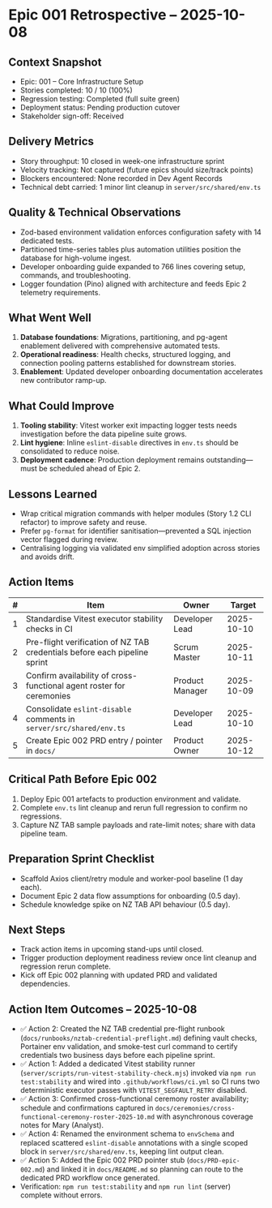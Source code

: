 # Epic 001 Retrospective – 2025-10-08

## Context Snapshot
- Epic: 001 – Core Infrastructure Setup
- Stories completed: 10 / 10 (100%)
- Regression testing: Completed (full suite green)
- Deployment status: Pending production cutover
- Stakeholder sign-off: Received

## Delivery Metrics
- Story throughput: 10 closed in week-one infrastructure sprint
- Velocity tracking: Not captured (future epics should size/track points)
- Blockers encountered: None recorded in Dev Agent Records
- Technical debt carried: 1 minor lint cleanup in `server/src/shared/env.ts`

## Quality & Technical Observations
- Zod-based environment validation enforces configuration safety with 14 dedicated tests.
- Partitioned time-series tables plus automation utilities position the database for high-volume ingest.
- Developer onboarding guide expanded to 766 lines covering setup, commands, and troubleshooting.
- Logger foundation (Pino) aligned with architecture and feeds Epic 2 telemetry requirements.

## What Went Well
1. **Database foundations**: Migrations, partitioning, and pg-agent enablement delivered with comprehensive automated tests.
2. **Operational readiness**: Health checks, structured logging, and connection pooling patterns established for downstream stories.
3. **Enablement**: Updated developer onboarding documentation accelerates new contributor ramp-up.

## What Could Improve
1. **Tooling stability**: Vitest worker exit impacting logger tests needs investigation before the data pipeline suite grows.
2. **Lint hygiene**: Inline `eslint-disable` directives in `env.ts` should be consolidated to reduce noise.
3. **Deployment cadence**: Production deployment remains outstanding—must be scheduled ahead of Epic 2.

## Lessons Learned
- Wrap critical migration commands with helper modules (Story 1.2 CLI refactor) to improve safety and reuse.
- Prefer `pg-format` for identifier sanitisation—prevented a SQL injection vector flagged during review.
- Centralising logging via validated env simplified adoption across stories and avoids drift.

## Action Items
| # | Item | Owner | Target |
|---|------|-------|--------|
| 1 | Standardise Vitest executor stability checks in CI | Developer Lead | 2025-10-10 |
| 2 | Pre-flight verification of NZ TAB credentials before each pipeline sprint | Scrum Master | 2025-10-11 |
| 3 | Confirm availability of cross-functional agent roster for ceremonies | Product Manager | 2025-10-09 |
| 4 | Consolidate `eslint-disable` comments in `server/src/shared/env.ts` | Developer Lead | 2025-10-10 |
| 5 | Create Epic 002 PRD entry / pointer in `docs/` | Product Owner | 2025-10-12 |

## Critical Path Before Epic 002
1. Deploy Epic 001 artefacts to production environment and validate.
2. Complete `env.ts` lint cleanup and rerun full regression to confirm no regressions.
3. Capture NZ TAB sample payloads and rate-limit notes; share with data pipeline team.

## Preparation Sprint Checklist
- Scaffold Axios client/retry module and worker-pool baseline (1 day each).
- Document Epic 2 data flow assumptions for onboarding (0.5 day).
- Schedule knowledge spike on NZ TAB API behaviour (0.5 day).

## Next Steps
- Track action items in upcoming stand-ups until closed.
- Trigger production deployment readiness review once lint cleanup and regression rerun complete.
- Kick off Epic 002 planning with updated PRD and validated dependencies.

## Action Item Outcomes – 2025-10-08
- ✅ Action 2: Created the NZ TAB credential pre-flight runbook (`docs/runbooks/nztab-credential-preflight.md`) defining vault checks, Portainer env validation, and smoke-test curl command to certify credentials two business days before each pipeline sprint.
- ✅ Action 1: Added a dedicated Vitest stability runner (`server/scripts/run-vitest-stability-check.mjs`) invoked via `npm run test:stability` and wired into `.github/workflows/ci.yml` so CI runs two deterministic executor passes with `VITEST_SEGFAULT_RETRY` disabled.
- ✅ Action 3: Confirmed cross-functional ceremony roster availability; schedule and confirmations captured in `docs/ceremonies/cross-functional-ceremony-roster-2025-10.md` with asynchronous coverage notes for Mary (Analyst).
- ✅ Action 4: Renamed the environment schema to `envSchema` and replaced scattered `eslint-disable` annotations with a single scoped block in `server/src/shared/env.ts`, keeping lint output clean.
- ✅ Action 5: Added the Epic 002 PRD pointer stub (`docs/PRD-epic-002.md`) and linked it in `docs/README.md` so planning can route to the dedicated PRD workflow once generated.
- Verification: `npm run test:stability` and `npm run lint` (server) complete without errors.

